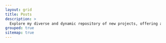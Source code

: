 ```yaml
---
layout: grid
title: Posts
description: >
  Explore my diverse and dynamic repository of new projects, offering a practical showcase of data science. With detailed case studies, project breakdowns, and insights into various techniques and methodologies, it's a treasure trove for those keen on the practical application of data science and analytics. Dive into my work in machine learning, natural language processing, data visualization, and predictive analytics. Each project, complete with comprehensive explanations, code snippets, and visualizations, offers a clear window into my approach to solving real-world data challenges.
grouped: true
sitemap: true
---
```

